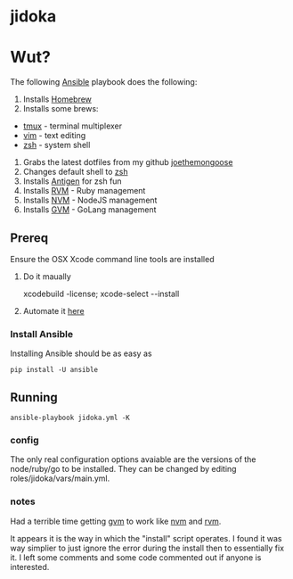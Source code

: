 jidoka
======

# Wut?

The following [Ansible](https://github.com/ansible/ansible) playbook does the following:

1. Installs [Homebrew](http://brew.sh/)
1. Installs some brews:
  * [tmux](http://tmux.sourceforge.net/) - terminal multiplexer
  * [vim](http://www.vim.org/) - text editing
  * [zsh](http://www.zsh.org/) - system shell
1. Grabs the latest dotfiles from my github [joethemongoose](https://github.com/joethemongoose/dotfiles)
1. Changes default shell to [zsh](http://www.zsh.org/)
1. Installs [Antigen](https://github.com/zsh-users/antigen) for zsh fun
1. Installs [RVM](https://rvm.io/rvm) - Ruby management
1. Installs [NVM](https://github.com/creationix/nvm) - NodeJS management
1. Installs [GVM](https://github.com/moovweb/gvm) - GoLang management

## Prereq
Ensure the OSX Xcode command line tools are installed

1. Do it maually

    xcodebuild -license; xcode-select --install

1. Automate it [here](https://gist.github.com/d7an/9756475)

### Install Ansible

Installing Ansible should be as easy as

    pip install -U ansible

## Running

    ansible-playbook jidoka.yml -K

### config

The only real configuration options avaiable are the versions of the node/ruby/go to be installed. They can be changed by editing roles/jidoka/vars/main.yml.

### notes

Had a terrible time getting [gvm](https://github.com/moovweb/gvm) to work like [nvm](https://github.com/creationix/nvm) and [rvm](https://rvm.io/rvm).

It appears it is the way in which the "install" script operates. I found it was way simplier to just ignore the error during the install then to essentially fix it. I left some comments and some code commented out if anyone is interested.
